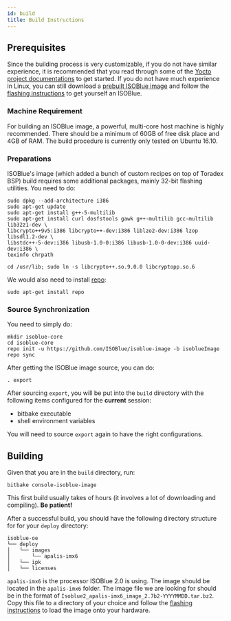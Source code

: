 ```yaml
---
id: build
title: Build Instructions
---
```


## Prerequisites

Since the building process is very customizable, if you do not have similar
experience, it is recommended that you read through some of the [Yocto project
documentations][1] to get started. If you do not have much experience in Linux,
you can still download a [prebuilt ISOBlue image][2] and follow the [flashing
instructions](flashing.md) to get yourself an ISOBlue.

### Machine Requirement

For building an ISOBlue image, a powerful, multi-core host machine is highly
recommended. There should be a minimum of 60GB of free disk place and 4GB of
RAM. The build procedure is currently only tested on Ubuntu 16.10.

<!--truncate-->

### Preparations
ISOBlue's image (which added a bunch of custom recipes on top of Toradex BSP)
build requires some additional packages, mainly 32-bit flashing utilities. You
need to do:
```
sudo dpkg --add-architecture i386
sudo apt-get update
sudo apt-get install g++-5-multilib
sudo apt-get install curl dosfstools gawk g++-multilib gcc-multilib lib32z1-dev \
libcrypto++9v5:i386 libcrypto++-dev:i386 liblzo2-dev:i386 lzop libsdl1.2-dev \
libstdc++-5-dev:i386 libusb-1.0-0:i386 libusb-1.0-0-dev:i386 uuid-dev:i386 \
texinfo chrpath

cd /usr/lib; sudo ln -s libcrypto++.so.9.0.0 libcryptopp.so.6
```
We would also need to install [repo][3]:
```
sudo apt-get install repo
```

### Source Synchronization
You need to simply do:
```
mkdir isoblue-core
cd isoblue-core
repo init -u https://github.com/ISOBlue/isoblue-image -b isoblueImage
repo sync
```
After getting the ISOBlue image source, you can do:
```
. export
```
After sourcing `export`, you will be put into the `build` directory with the
following items configured for the **current** session:
* bitbake executable
* shell environment variables

You will need to source `export` again to have the right configurations.

## Building
Given that you are in the `build` directory, run:
```
bitbake console-isoblue-image
```
This first build usually takes of hours (it involves a lot of downloading and
compiling). **Be patient!**

After a successful build, you should have the following
directory structure for for your `deploy` directory:
```
isoblue-oe
└── deploy
│   └── images
│       └── apalis-imx6
│   └── ipk
│   └── licenses
```
`apalis-imx6` is the processor ISOBlue 2.0 is using. The image should be located
in the `apalis-imx6` folder. The image file we are looking for should be in the
format of `Isoblue2_apalis-imx6_image_2.7b2-YYYYMMDD.tar.bz2`. Copy this file
to a directory of your choice and follow the [flashing instructions](flashing.md)
to load the image onto your hardware.

[1]: http://www.yoctoproject.org/docs/2.4.1/mega-manual/mega-manual.html
[2]: https://drive.google.com/open?id=0B6AeE6Ne4z3aX0VFXzRVWGNSRjQ
[3]: https://source.android.com/setup/using-repo
